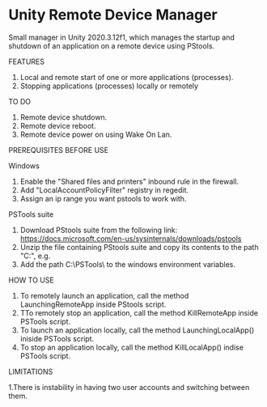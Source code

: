 # Unity Remote Device Manager
Small manager in Unity 2020.3.12f1, which manages the startup and shutdown of an application on a remote device using PStools.

FEATURES
1. Local and remote start of one or more applications (processes).
2. Stopping applications (processes) locally or remotely

TO DO

1. Remote device shutdown.
2. Remote device reboot.
3. Remote device power on using Wake On Lan.

PREREQUISITES BEFORE USE

Windows
1. Enable the "Shared files and printers" inbound rule in the firewall.
2. Add "LocalAccountPolicyFilter" registry in regedit.
3. Assign an ip range you want pstools to work with.

PSTools suite
1. Download PStools suite from the following link: https://docs.microsoft.com/en-us/sysinternals/downloads/pstools
2. Unzip the file containing PStools suite and copy its contents to the path "C:\", e.g.
3. Add the path C:\PSTools\ to the windows environment variables.

HOW TO USE

1. To remotely launch an application, call the method LaunchingRemoteApp inside PStools script.
2. TTo remotely stop an application, call the method KillRemoteApp inside PSTools script.
3. To launch an application locally, call the method LaunchingLocalApp() iniside PSTools script.
4. To stop an application locally, call the method KillLocalApp() indise PSTools script.

LIMITATIONS

1.There is instability in having two user accounts and switching between them.
